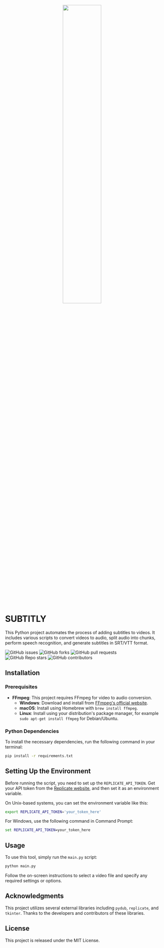 <p align="center">
<img width="50%" src="https://i.imgur.com/H4HKaa0.jpg"/>


# SUBTITLY

This Python project automates the process of adding subtitles to videos. It includes various scripts to convert videos to audio, split audio into chunks, perform speech recognition, and generate subtitles in SRT/VTT format.


![GitHub issues](https://img.shields.io/github/issues/lilmistake/GuardianFly)
![GitHub forks](https://img.shields.io/github/forks/lilmistake/GuardianFly)
![GitHub pull requests](https://img.shields.io/github/issues-pr/lilmistake/GuardianFly)
![GitHub Repo stars](https://img.shields.io/github/stars/lilmistake/GuardianFly?style=social)
![GitHub contributors](https://img.shields.io/github/contributors/lilmistake/GuardianFly)

## Installation

### Prerequisites
- **FFmpeg**: This project requires FFmpeg for video to audio conversion. 
  - **Windows**: Download and install from [FFmpeg's official website](https://ffmpeg.org/download.html).
  - **macOS**: Install using Homebrew with `brew install ffmpeg`.
  - **Linux**: Install using your distribution's package manager, for example `sudo apt-get install ffmpeg` for Debian/Ubuntu.
### Python Dependencies

To install the necessary dependencies, run the following command in your terminal:
```bash
pip install -r requirements.txt
```

## Setting Up the Environment

Before running the script, you need to set up the `REPLICATE_API_TOKEN`. Get your API token from the [Replicate website](https://replicate.com/), and then set it as an environment variable. 

On Unix-based systems, you can set the environment variable like this:
```bash
export REPLICATE_API_TOKEN='your_token_here'
```
For Windows, use the following command in Command Prompt:
```cmd
set REPLICATE_API_TOKEN=your_token_here
```

## Usage
To use this tool, simply run the `main.py` script:
```bash
python main.py
```
Follow the on-screen instructions to select a video file and specify any required settings or options.

## Acknowledgments
This project utilizes several external libraries including `pydub`, `replicate`, and `tkinter`. Thanks to the developers and contributors of these libraries.

## License
This project is released under the MIT License.

</p>
